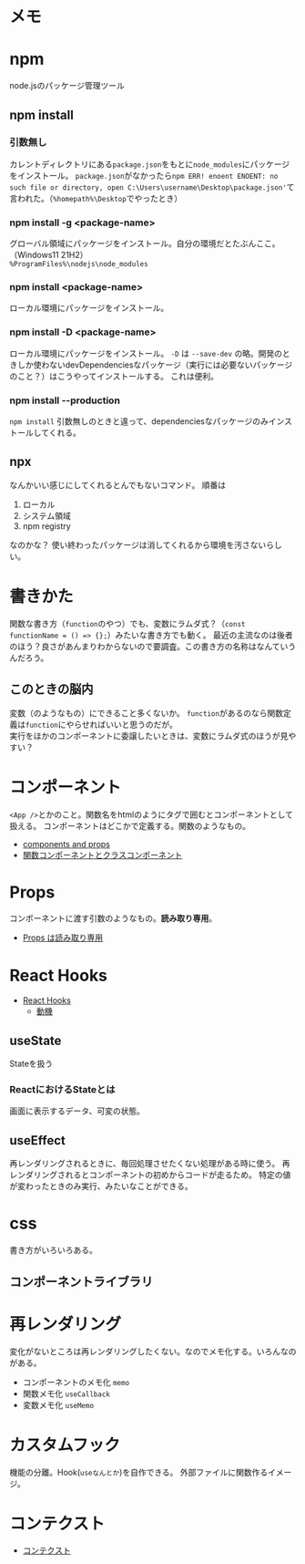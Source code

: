 # メモ
# npm
node.jsのパッケージ管理ツール
## npm install
### 引数無し
カレントディレクトリにある`package.json`をもとに`node_modules`にパッケージをインストール。
`package.json`がなかったら`npm ERR! enoent ENOENT: no such file or directory, open C:\Users\username\Desktop\package.json'`て言われた。（`%homepath%\Desktop`でやったとき）

### npm install -g \<package-name\>
グローバル領域にパッケージをインストール。自分の環境だとたぶんここ。（Windows11 21H2）  
`%ProgramFiles%\nodejs\node_modules`

### npm install \<package-name\>
ローカル環境にパッケージをインストール。

### npm install -D \<package-name\>
ローカル環境にパッケージをインストール。
`-D` は `--save-dev` の略。開発のときしか使わないdevDependenciesなパッケージ（実行には必要ないパッケージのこと？）はこうやってインストールする。
これは便利。

### npm install --production
`npm install` 引数無しのときと違って、dependenciesなパッケージのみインストールしてくれる。

## npx
なんかいい感じにしてくれるとんでもないコマンド。
順番は
1. ローカル
1. システム領域
1. npm registry

なのかな？
使い終わったパッケージは消してくれるから環境を汚さないらしい。

# 書きかた
関数な書き方（`function`のやつ）でも、変数にラムダ式？（`const functionName = () => {};`）みたいな書き方でも動く。
最近の主流なのは後者のほう？良さがあんまりわからないので要調査。この書き方の名称はなんていうんだろう。
## このときの脳内
変数（のようなもの）にできること多くないか。
`function`があるのなら関数定義は`function`にやらせればいいと思うのだが。  
実行をほかのコンポーネントに委譲したいときは、変数にラムダ式のほうが見やすい？

# コンポーネント
`<App />`とかのこと。関数名をhtmlのようにタグで囲むとコンポーネントとして扱える。
コンポーネントはどこかで定義する。関数のようなもの。

* [components and props](https://ja.reactjs.org/docs/components-and-props.html)
* [関数コンポーネントとクラスコンポーネント](https://ja.reactjs.org/docs/components-and-props.html#function-and-class-components)

# Props
コンポーネントに渡す引数のようなもの。**読み取り専用**。
* [Props は読み取り専用](https://ja.reactjs.org/docs/components-and-props.html#props-are-read-only)

# React Hooks
* [React Hooks](https://ja.reactjs.org/docs/hooks-intro.html)
    * [動機](https://ja.reactjs.org/docs/hooks-intro.html#motivation)

## useState
Stateを扱う
### ReactにおけるStateとは
画面に表示するデータ、可変の状態。

## useEffect
再レンダリングされるときに、毎回処理させたくない処理がある時に使う。
再レンダリングされるとコンポーネントの初めからコードが走るため。
特定の値が変わったときのみ実行、みたいなことができる。

# css
書き方がいろいろある。
## コンポーネントライブラリ


# 再レンダリング
変化がないところは再レンダリングしたくない。なのでメモ化する。いろんなのがある。
* コンポーネントのメモ化 `memo`
* 関数メモ化 `useCallback`
* 変数メモ化 `useMemo`


# カスタムフック
機能の分離。Hook(`useなんとか`)を自作できる。
外部ファイルに関数作るイメージ。

# コンテクスト
* [コンテクスト](https://ja.reactjs.org/docs/context.html)